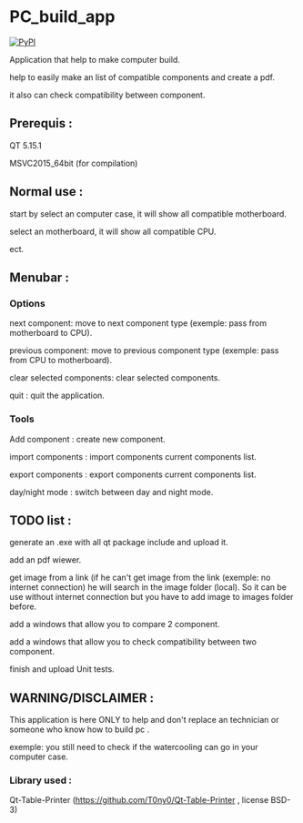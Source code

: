 # PC_build_app

[![PyPI](https://img.shields.io/pypi/l/simplelogging.svg)](https://github.com/gaelfargeas/PC_build_app/blob/master/LICENSE)

Application that help to make computer build.

help to easily make an list of compatible components and create a pdf.

it also can check compatibility between component.

## Prerequis :

QT 5.15.1

MSVC2015_64bit (for compilation)

## Normal use :
start by select an computer case, it will show all compatible motherboard.

select an motherboard, it will show all compatible CPU.

ect.

## Menubar :

### Options

next component: move to next component type (exemple: pass from motherboard to CPU).

previous component: move to previous component type (exemple: pass from CPU to motherboard).

clear selected components: clear selected components.

quit : quit the application.

### Tools

Add component : create new component.

import components : import components current components list.

export components : export components current components list.

day/night mode : switch between day and night mode.


## TODO list :
generate an .exe with all qt package include and upload it.

add an pdf wiewer.

get image from a link (if he can't get image from the link (exemple: no internet connection) he will search in the image folder (local). So it can be use without internet connection but you have to add image to images folder before.

add a windows that allow you to compare 2 component.

add a windows that allow you to check compatibility between two component.

finish and upload Unit tests.


## WARNING/DISCLAIMER :

This application is here ONLY to help and don't replace an technician or someone who know how to build pc .

exemple: you still need to check if the watercooling can go in your computer case.


### Library used :

Qt-Table-Printer (https://github.com/T0ny0/Qt-Table-Printer , license BSD-3)

